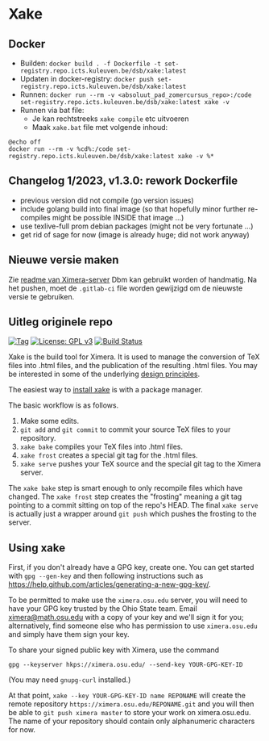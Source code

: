 
# Xake

## Docker
- Builden: `docker build . -f Dockerfile -t set-registry.repo.icts.kuleuven.be/dsb/xake:latest`
- Updaten in docker-registry: `docker push set-registry.repo.icts.kuleuven.be/dsb/xake:latest`
- Runnen: `docker run --rm -v <absoluut_pad_zomercursus_repo>:/code set-registry.repo.icts.kuleuven.be/dsb/xake:latest xake -v`
- Runnen via bat file: 
    - Je kan rechtstreeks `xake compile` etc uitvoeren
    - Maak `xake.bat` file met volgende inhoud:
>>>
    @echo off    
    docker run --rm -v %cd%:/code set-registry.repo.icts.kuleuven.be/dsb/xake:latest xake -v %*
>>>

## Changelog 1/2023, v1.3.0: rework Dockerfile
- previous version did not compile (go version issues)
- include golang build into final image (so that hopefully minor further re-compiles might be possible INSIDE that image ...)
- use texlive-full prom debian packages  (might not be very fortunate ...)
- get rid of sage for now (image is already huge; did not work anyway)

## Nieuwe versie maken
Zie [readme van Ximera-server](https://gitlab.mech.kuleuven.be/monitoraat-wet/Ximera-server#nieuwe-versie-online-zetten)
Dbm kan gebruikt worden of handmatig.
Na het pushen, moet de `.gitlab-ci` file worden gewijzigd om de nieuwste versie te gebruiken.

## Uitleg originele repo

[![Tag](https://img.shields.io/github/tag/XimeraProject/xake.svg?style=flat-square)](https://github.com/XimeraProject/xake/tags)
[![License: GPL v3](https://img.shields.io/badge/license-GPL%20v3-blue.svg?style=flat-square)](https://github.com/XimeraProject/xake/blob/master/LICENSE.md)
[![Build Status](https://travis-ci.org/XimeraProject/xake.svg?branch=master)](https://travis-ci.org/XimeraProject/xake)

Xake is the build tool for Ximera.  It is used to manage the
conversion of TeX files into .html files, and the publication of the
resulting .html files.  You may be interested in some of the
underlying [design principles](./docs/theory.md).

The easiest way to [install xake](./docs/install.md) is with a package manager.

The basic workflow is as follows.

1) Make some edits.
2) `git add` and `git commit` to commit your source TeX files to your repository.
3) `xake bake` compiles your TeX files into .html files.
4) `xake frost` creates a special git tag for the .html files.
5) `xake serve` pushes your TeX source and the special git tag to the Ximera server.

The `xake bake` step is smart enough to only recompile files which
have changed.  The `xake frost` step creates the "frosting" meaning a
git tag pointing to a commit sitting on top of the repo's HEAD.  The
final `xake serve` is actually just a wrapper around `git push` which
pushes the frosting to the server.

## Using xake

First, if you don't already have a GPG key, create one.  You can get
started with `gpg --gen-key` and then following instructions such as
<https://help.github.com/articles/generating-a-new-gpg-key/>.

To be permitted to make use the `ximera.osu.edu` server, you will need
to have your GPG key trusted by the Ohio State team.  Email
ximera@math.osu.edu with a copy of your key and we'll sign it for you;
alternatively, find someone else who has permission to use
`ximera.osu.edu` and simply have them sign your key.

To share your signed public key with Ximera, use the command

`gpg --keyserver hkps://ximera.osu.edu/ --send-key YOUR-GPG-KEY-ID`

(You may need `gnupg-curl` installed.)

At that point, `xake --key YOUR-GPG-KEY-ID name REPONAME` will create
the remote repository `https://ximera.osu.edu/REPONAME.git` and you
will then be able to `git push ximera master` to store your work on
ximera.osu.edu. The name of your repository should contain only alphanumeric characters for now.

